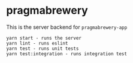 # pragmabrewery

This is the server backend for `pragmabrewery-app`

```
yarn start - runs the server
yarn lint - runs eslint
yarn test - runs unit tests
yarn test:integration - runs integration test
```
